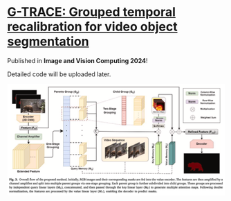 # [G-TRACE: Grouped temporal recalibration for video object segmentation](https://www.sciencedirect.com/science/article/abs/pii/S0262885624001549?via%3Dihub)

Published in **Image and Vision Computing 2024**!

Detailed code will be uploaded later.

<p align="center">
  <img src="./images/module_architecture.png">
</p>

